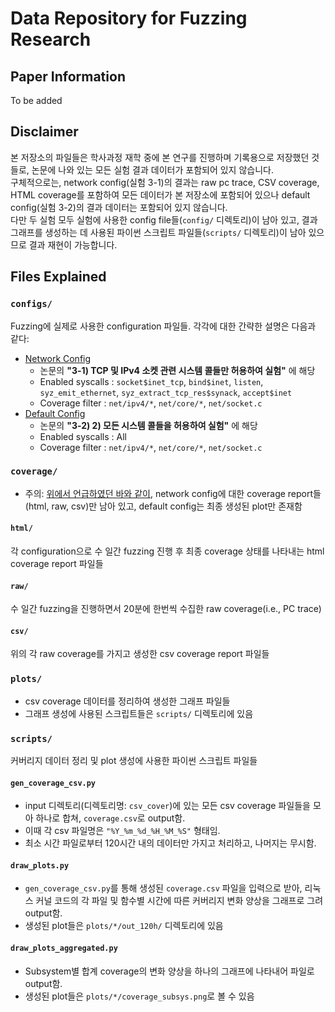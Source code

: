 # Data Repository for Fuzzing Research
## Paper Information
To be added
## Disclaimer
본 저장소의 파일들은 학사과정 재학 중에 본 연구를 진행하며 기록용으로 저장했던 것들로, 논문에 나와 있는 모든 실험 결과 데이터가 포함되어 있지 않습니다. <br>
구체적으로는, network config(실험 3-1)의 결과는 raw pc trace, CSV coverage, HTML coverage를 포함하여 모든 데이터가 본 저장소에 포함되어 있으나 default config(실험 3-2)의 결과 데이터는 포함되어 있지 않습니다. <br>
다만 두 실험 모두 실험에 사용한 config file들(`config/` 디렉토리)이 남아 있고, 결과 그래프를 생성하는 데 사용된 파이썬 스크립트 파일들(`scripts/` 디렉토리)이 남아 있으므로 결과 재현이 가능합니다.
## Files Explained
### `configs/`
Fuzzing에 실제로 사용한 configuration 파일들. 각각에 대한 간략한 설명은 다음과 같다:
- [Network Config](configs/config_network.json)
    - 논문의 **"3-1) TCP 및 IPv4 소켓 관련 시스템 콜들만 허용하여 실험"** 에 해당
    - Enabled syscalls : `socket$inet_tcp`, `bind$inet`, `listen`, `syz_emit_ethernet`, `syz_extract_tcp_res$synack`, `accept$inet`
    - Coverage filter : `net/ipv4/*`, `net/core/*`, `net/socket.c`
- [Default Config](configs/config_default.json)
    - 논문의 **"3-2) 2)	모든 시스템 콜들을 허용하여 실험"** 에 해당
    - Enabled syscalls : All
    - Coverage filter : `net/ipv4/*`, `net/core/*`, `net/socket.c`

### `coverage/`
- 주의: [위에서 언급하였던 바와 같이](#disclaimer), network config에 대한 coverage report들(html, raw, csv)만 남아 있고, default config는 최종 생성된 plot만 존재함
#### `html/`
각 configuration으로 수 일간 fuzzing 진행 후 최종 coverage 상태를 나타내는 html coverage report 파일들
#### `raw/`
수 일간 fuzzing을 진행하면서 20분에 한번씩 수집한 raw coverage(i.e., PC trace)
#### `csv/`
위의 각 raw coverage를 가지고 생성한 csv coverage report 파일들
### `plots/`
- csv coverage 데이터를 정리하여 생성한 그래프 파일들
- 그래프 생성에 사용된 스크립트들은 `scripts/` 디렉토리에 있음
### `scripts/`
커버리지 데이터 정리 및 plot 생성에 사용한 파이썬 스크립트 파일들
#### `gen_coverage_csv.py`
- input 디렉토리(디렉토리명: `csv_cover`)에 있는 모든 csv coverage 파일들을 모아 하나로 합쳐, `coverage.csv`로 output함.
- 이때 각 csv 파일명은 `"%Y_%m_%d_%H_%M_%S"` 형태임.
- 최소 시간 파일로부터 120시간 내의 데이터만 가지고 처리하고, 나머지는 무시함.
#### `draw_plots.py`
- `gen_coverage_csv.py`를 통해 생성된 `coverage.csv` 파일을 입력으로 받아, 리눅스 커널 코드의 각 파일 및 함수별 시간에 따른 커버리지 변화 양상을 그래프로 그려 output함.
- 생성된 plot들은 `plots/*/out_120h/` 디렉토리에 있음
#### `draw_plots_aggregated.py`
- Subsystem별 합계 coverage의 변화 양상을 하나의 그래프에 나타내어 파일로 output함.
- 생성된 plot들은 `plots/*/coverage_subsys.png`로 볼 수 있음
